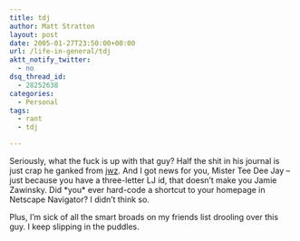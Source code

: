 ```yaml
---
title: tdj
author: Matt Stratton
layout: post
date: 2005-01-27T23:50:00+00:00
url: /life-in-general/tdj
aktt_notify_twitter:
  - no
dsq_thread_id:
  - 28252638
categories:
  - Personal
tags:
  - rant
  - tdj

---
```

Seriously, what the fuck is up with that guy? Half the shit in his journal is just crap he ganked from [jwz][1]. And I got news for you, Mister Tee Dee Jay &#8211; just because you have a three-letter LJ id, that doesn&#8217;t make you Jamie Zawinsky. Did \*you\* ever hard-code a shortcut to your homepage in Netscape Navigator? I didn&#8217;t think so.

Plus, I&#8217;m sick of all the smart broads on my friends list drooling over this guy. I keep slipping in the puddles.

 [1]: https://jwz.livejournal.com
